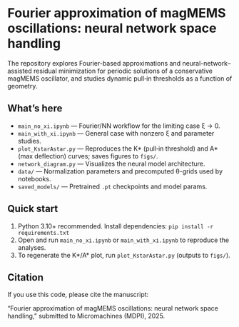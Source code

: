 # Fourier approximation of magMEMS oscillations: neural network space handling

The repository explores Fourier-based approximations and neural-network–assisted residual minimization for periodic solutions of a conservative magMEMS oscillator, and studies dynamic pull‑in thresholds as a function of geometry.

## What’s here
- `main_no_xi.ipynb` — Fourier/NN workflow for the limiting case ξ → 0.
- `main_with_xi.ipynb` — General case with nonzero ξ and parameter studies.
- `plot_KstarAstar.py` — Reproduces the K* (pull‑in threshold) and A* (max deflection) curves; saves figures to `figs/`.
- `network_diagram.py` — Visualizes the neural model architecture.
- `data/` — Normalization parameters and precomputed θ-grids used by notebooks.
- `saved_models/` — Pretrained `.pt` checkpoints and model params.

## Quick start
1) Python 3.10+ recommended. Install dependencies: `pip install -r requirements.txt`
2) Open and run `main_no_xi.ipynb` or `main_with_xi.ipynb` to reproduce the analyses.
3) To regenerate the K*/A* plot, run `plot_KstarAstar.py` (outputs to `figs/`).

## Citation
If you use this code, please cite the manuscript:

“Fourier approximation of magMEMS oscillations: neural network space handling,” submitted to Micromachines (MDPI), 2025.

